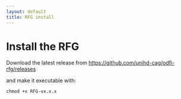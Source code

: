```yaml
---
layout: default
title: RFG install
---
```


# Install the RFG

Download the latest release from https://github.com/unihd-cag/odfi-rfg/releases 

and make it executable with:

    chmod +x RFG-vx.x.x
    
